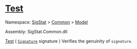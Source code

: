 # [Test](./Verifier-100664117.md)

Namespace: [SigStat]() > [Common](./../../README.md) > [Model](./../README.md)

Assembly: SigStat.Common.dll

[Test](./Verifier-100664117.md) ( [`Signature`](./../../Signature.md) signature )              Verifies the genuinity of `signature`.
